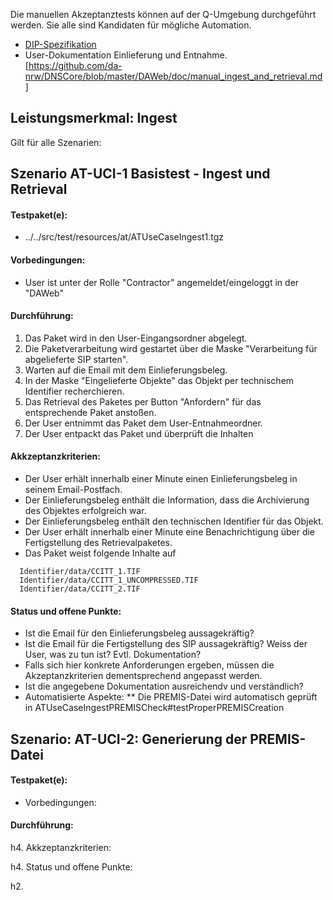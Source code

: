 Die manuellen Akzeptanztests können auf der Q-Umgebung durchgeführt werden. Sie alle sind Kandidaten für mögliche Automation.

* [DIP-Spezifikation](dip_specification.md)
* User-Dokumentation Einlieferung und Entnahme. [https://github.com/da-nrw/DNSCore/blob/master/DAWeb/doc/manual_ingest_and_retrieval.md]

## Leistungsmerkmal: Ingest

Gilt für alle Szenarien:

## Szenario AT-UCI-1 Basistest - Ingest und Retrieval

#### Testpaket(e):

* ../../src/test/resources/at/ATUseCaseIngest1.tgz

#### Vorbedingungen:

* User ist unter der Rolle "Contractor" angemeldet/eingeloggt in der "DAWeb"

#### Durchführung:

1. Das Paket wird in den User-Eingangsordner abgelegt.
1. Die Paketverarbeitung wird gestartet über die Maske "Verarbeitung für abgelieferte SIP starten".
1. Warten auf die Email mit dem Einlieferungsbeleg.
1. In der Maske "Eingelieferte Objekte" das Objekt per technischem Identifier recherchieren.
1. Das Retrieval des Paketes per Button "Anfordern" für das entsprechende Paket anstoßen.
1. Der User entnimmt das Paket dem User-Entnahmeordner.
1. Der User entpackt das Paket und überprüft die Inhalten


#### Akkzeptanzkriterien:

* Der User erhält innerhalb einer Minute einen Einlieferungsbeleg in seinem Email-Postfach.
* Der Einlieferungsbeleg enthält die Information, dass die Archivierung des Objektes erfolgreich war.
* Der Einlieferungsbeleg enthält den technischen Identifier für das Objekt.
* Der User erhält innerhalb einer Minute eine Benachrichtigung über die Fertigstellung des Retrievalpaketes.
* Das Paket weist folgende Inhalte auf
```
  Identifier/data/CCITT_1.TIF
  Identifier/data/CCITT_1_UNCOMPRESSED.TIF
  Identifier/data/CCITT_2.TIF
``` 

#### Status und offene Punkte:

* Ist die Email für den Einlieferungsbeleg aussagekräftig?
* Ist die Email für die Fertigstellung des SIP aussagekräftig? Weiss der User, was zu tun ist? Evtl. Dokumentation?
* Falls sich hier konkrete Anforderungen ergeben, müssen die Akzeptanzkriterien dementsprechend angepasst werden.
* Ist die angegebene Dokumentation ausreichendv und verständlich?
* Automatisierte Aspekte:
** Die PREMIS-Datei wird automatisch geprüft in&nbsp;ATUseCaseIngestPREMISCheck#testProperPREMISCreation

## Szenario: AT-UCI-2: Generierung der PREMIS-Datei

#### Testpaket(e):

* Vorbedingungen:

#### Durchführung:

h4. Akkzeptanzkriterien:

h4. Status und offene Punkte:

h2.
